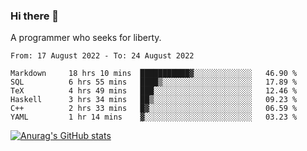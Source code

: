 ### Hi there 👋

<!--
**shejialuo/shejialuo** is a ✨ _special_ ✨ repository because its `README.md` (this file) appears on your GitHub profile.

Here are some ideas to get you started:

- 🔭 I’m currently working on ...
- 🌱 I’m currently learning ...
- 👯 I’m looking to collaborate on ...
- 🤔 I’m looking for help with ...
- 💬 Ask me about ...
- 📫 How to reach me: ...
- 😄 Pronouns: ...
- ⚡ Fun fact: ...
-->

A programmer who seeks for liberty.

<!--START_SECTION:waka-->

```text
From: 17 August 2022 - To: 24 August 2022

Markdown     18 hrs 10 mins  ███████████▓░░░░░░░░░░░░░   46.90 %
SQL          6 hrs 55 mins   ████▒░░░░░░░░░░░░░░░░░░░░   17.89 %
TeX          4 hrs 49 mins   ███░░░░░░░░░░░░░░░░░░░░░░   12.46 %
Haskell      3 hrs 34 mins   ██▒░░░░░░░░░░░░░░░░░░░░░░   09.23 %
C++          2 hrs 33 mins   █▓░░░░░░░░░░░░░░░░░░░░░░░   06.59 %
YAML         1 hr 14 mins    ▓░░░░░░░░░░░░░░░░░░░░░░░░   03.23 %
```

<!--END_SECTION:waka-->

[![Anurag's GitHub stats](https://github-readme-stats.vercel.app/api?username=shejialuo&show_icons=true&theme=dracula)](https://github.com/anuraghazra/github-readme-stats)
